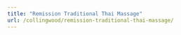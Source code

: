 ```yaml
---
title: "Remission Traditional Thai Massage"
url: /collingwood/remission-traditional-thai-massage/
---
```

